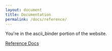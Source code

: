 ```yaml
---
layout: document
title: Documentation
permalink: /docs/reference/
---
```


You're in the ascii_binder portion of the website.

[Reference Docs](welcome/)
